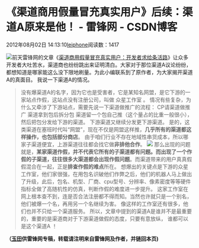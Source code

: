 
# 《渠道商用假量冒充真实用户》后续：渠道A原来是他！ - 雷锋网 - CSDN博客


2012年08月02日 14:13:10[leiphone](https://me.csdn.net/leiphone)阅读数：1417


![](http://www.leiphone.com/wp-content/uploads/2012/08/shadow.jpg)前天雷锋网的文章《[渠道商用假量冒充真实用户：开发者求给条活路](http://www.leiphone.com/0731-utlee-app-channel.html)》让众多开发者大吐苦水，渠道商也纷纷跳出来证明清白。大家对于那位渠道A议论纷纷，都想知道是哪家能这么没下限地刷量。为此小编联系到了原作者，为大家揭开渠道A的真面目。
我说一下渠道A的情况。
> 没有爆渠道A的名字，因为它也是受害者，它是某知名网盟，是它下游的一家站点作假，这站点没有注册公司，叫做
> 众星工作室
> 。
情况有些复杂，为什么又牵涉了下游站点，需要先说一下渠道做推广的流程：
CP请渠道做推广
渠道拿到包后拆分包
渠道留一个包自己推（这个量占的比重一般很小），然后把包分发给下游的渠道。
下游渠道又继续分发更下游渠道。
是的，这类渠道在塞班时代叫“网盟”，现在不仅是网盟这样推，**几乎所有的渠道都这样操作，也包括部分商店**。
由于咱们行业不存在地域性串货成本，所以哪家子渠道便宜，上游渠道往往都会找它做**非排他合作**。
![](http://www.leiphone.com/wp-content/uploads/2012/08/heishou.jpg)
那么出现的问题就是，**某家渠道作假，并不代表它所有的子渠道都有问题。**而**出现了一个作假的子渠道，往往很多大渠道都会出现作假问题**。而渠道带来的用户真真假假混合在一起，正是**排查作假的难点**所在。
想爆出的关键点是下游的众星工作室，他们家很强，在用包名识破他们作弊之后，他们的机器人马上做出了升级，此后，包名、机型、厂商、cpu型号、分辨率、像素密度等等硬件指标全做了高随机性的仿真，判断作假的难度进一步提升。
这家工作室在网上根本查不到，连是否合法注册都不得而知。当然也许就只是一个别名，他们被爆一个名，再用另一个名继续为害。
像这样的工作室还有很多，他们也并不只给一个渠道服务。
> 所以，文章中提到的渠道A是谁并不是最重要的，重要的是渠道商对于下游渠道做假的态度，只要有意放纵，
> 谁都可以是这个渠道A
> ！

**（****[玉田](http://www.leiphone.com/author/lytivan0)****供****雷锋网****专稿，转载请注明来自雷锋网及作者，并链回本页)**

